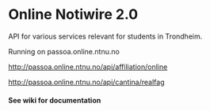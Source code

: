 Online Notiwire 2.0
=========

API for various services relevant for students in Trondheim.

Running on passoa.online.ntnu.no

http://passoa.online.ntnu.no/api/affiliation/online

http://passoa.online.ntnu.no/api/cantina/realfag

#### See wiki for documentation
